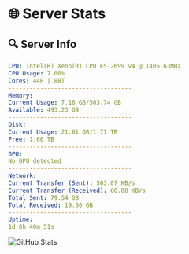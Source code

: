 # 🌐 Server Stats
## 🔍 Server Info
```yaml
CPU: Intel(R) Xeon(R) CPU E5-2699 v4 @ 1405.63MHz
CPU Usage: 7.00%
Cores: 44P | 88T
-----------------------------------
Memory:
Current Usage: 7.16 GB/503.74 GB
Available: 493.23 GB
-----------------------------------
Disk:
Current Usage: 21.61 GB/1.71 TB
Free: 1.60 TB
-----------------------------------
GPU:
No GPU detected
-----------------------------------
Network:
Current Transfer (Sent): 563.87 KB/s
Current Transfer (Received): 60.08 KB/s
Total Sent: 79.54 GB
Total Received: 19.56 GB
-----------------------------------
Uptime:
1d 8h 40m 51s
```
![GitHub Stats](https://img.shields.io/badge/Updated-2025-04-21_01:49:39-blue)